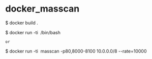 docker_masscan
==============

$ docker build .

$ docker run -ti <image> /bin/bash

	or

$ docker run -ti <image> masscan -p80,8000-8100 10.0.0.0/8 --rate=10000
